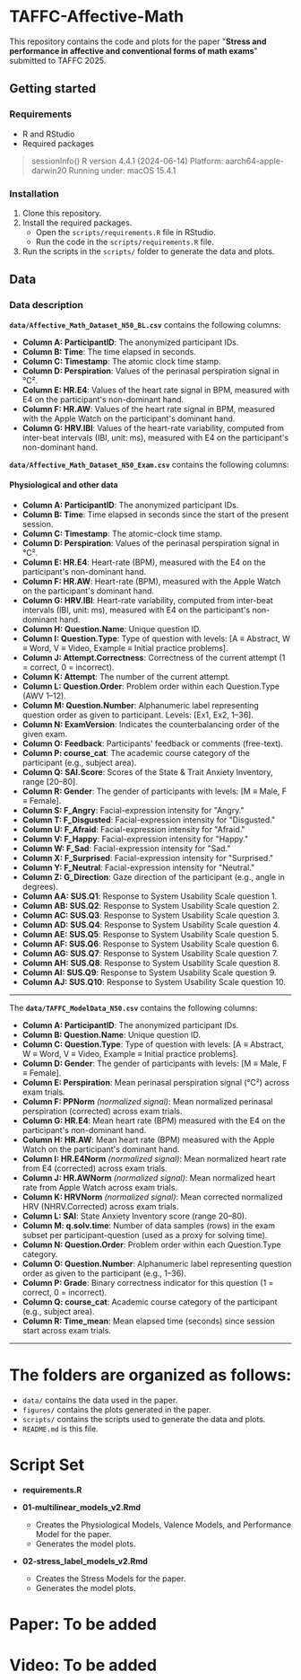 # TAFFC-Affective-Math

This repository contains the code and plots for the paper "**Stress and performance in affective and conventional forms of math exams**" submitted to TAFFC 2025.

## Getting started

### Requirements

-   R and RStudio
-   Required packages

> sessionInfo() R version 4.4.1 (2024-06-14) Platform: aarch64-apple-darwin20 Running under: macOS 15.4.1

### Installation

1.  Clone this repository.
2.  Install the required packages.
    -   Open the `scripts/requirements.R` file in RStudio.
    -   Run the code in the `scripts/requirements.R` file.
3.  Run the scripts in the `scripts/` folder to generate the data and plots.

## Data

### Data description

**`data/Affective_Math_Dataset_N50_BL.csv`** contains the following columns:

-   **Column A: ParticipantID**: The anonymized participant IDs.
-   **Column B: Time**: The time elapsed in seconds.
-   **Column C: Timestamp**: The atomic clock time stamp.
-   **Column D: Perspiration**: Values of the perinasal perspiration signal in °C².
-   **Column E: HR.E4**: Values of the heart rate signal in BPM, measured with E4 on the participant's non-dominant hand.
-   **Column F: HR.AW**: Values of the heart rate signal in BPM, measured with the Apple Watch on the participant's dominant hand.
-   **Column G: HRV.IBI**: Values of the heart-rate variability, computed from inter-beat intervals (IBI, unit: ms), measured with E4 on the participant's non-dominant hand.

**`data/Affective_Math_Dataset_N50_Exam.csv`** contains the following columns:

#### **Physiological and other data**

-   **Column A: ParticipantID**: The anonymized participant IDs.
-   **Column B: Time**: Time elapsed in seconds since the start of the present session.
-   **Column C: Timestamp**: The atomic-clock time stamp.
-   **Column D: Perspiration**: Values of the perinasal perspiration signal in °C².
-   **Column E: HR.E4**: Heart-rate (BPM), measured with the E4 on the participant's non-dominant hand.
-   **Column F: HR.AW**: Heart-rate (BPM), measured with the Apple Watch on the participant's dominant hand.
-   **Column G: HRV.IBI**: Heart-rate variability, computed from inter-beat intervals (IBI, unit: ms), measured with E4 on the participant's non-dominant hand.
-   **Column H: Question.Name**: Unique question ID.
-   **Column I: Question.Type**: Type of question with levels: [A ≡ Abstract, W ≡ Word, V ≡ Video, Example ≡ Initial practice problems].
-   **Column J: Attempt.Correctness**: Correctness of the current attempt (1 = correct, 0 = incorrect).
-   **Column K: Attempt**: The number of the current attempt.
-   **Column L: Question.Order**: Problem order within each Question.Type (AWV 1–12).
-   **Column M: Question.Number**: Alphanumeric label representing question order as given to participant. Levels: [Ex1, Ex2, 1–36].
-   **Column N: ExamVersion**: Indicates the counterbalancing order of the given exam.
-   **Column O: Feedback**: Participants' feedback or comments (free-text).
-   **Column P: course_cat**: The academic course category of the participant (e.g., subject area).
-   **Column Q: SAI.Score**: Scores of the State & Trait Anxiety Inventory, range [20–80].
-   **Column R: Gender**: The gender of participants with levels: [M ≡ Male, F ≡ Female].
-   **Column S: F_Angry**: Facial-expression intensity for "Angry."
-   **Column T: F_Disgusted**: Facial-expression intensity for "Disgusted."
-   **Column U: F_Afraid**: Facial-expression intensity for "Afraid."
-   **Column V: F_Happy**: Facial-expression intensity for "Happy."
-   **Column W: F_Sad**: Facial-expression intensity for "Sad."
-   **Column X: F_Surprised**: Facial-expression intensity for "Surprised."
-   **Column Y: F_Neutral**: Facial-expression intensity for "Neutral."
-   **Column Z: G_Direction**: Gaze direction of the participant (e.g., angle in degrees).
-   **Column AA: SUS.Q1**: Response to System Usability Scale question 1.
-   **Column AB: SUS.Q2**: Response to System Usability Scale question 2.
-   **Column AC: SUS.Q3**: Response to System Usability Scale question 3.
-   **Column AD: SUS.Q4**: Response to System Usability Scale question 4.
-   **Column AE: SUS.Q5**: Response to System Usability Scale question 5.
-   **Column AF: SUS.Q6**: Response to System Usability Scale question 6.
-   **Column AG: SUS.Q7**: Response to System Usability Scale question 7.
-   **Column AH: SUS.Q8**: Response to System Usability Scale question 8.
-   **Column AI: SUS.Q9**: Response to System Usability Scale question 9.
-   **Column AJ: SUS.Q10**: Response to System Usability Scale question 10.

------------------------------------------------------------------------

The **`data/TAFFC_ModelData_N50.csv`** contains the following columns:

-   **Column A: ParticipantID**: The anonymized participant IDs.
-   **Column B: Question.Name**: Unique question ID.
-   **Column C: Question.Type**: Type of question with levels: [A ≡ Abstract, W ≡ Word, V ≡ Video, Example ≡ Initial practice problems].
-   **Column D: Gender**: The gender of participants with levels: [M ≡ Male, F ≡ Female].
-   **Column E: Perspiration**: Mean perinasal perspiration signal (°C²) across exam trials.
-   **Column F: PPNorm** *(normalized signal)*: Mean normalized perinasal perspiration (corrected) across exam trials.
-   **Column G: HR.E4**: Mean heart rate (BPM) measured with the E4 on the participant's non-dominant hand.
-   **Column H: HR.AW**: Mean heart rate (BPM) measured with the Apple Watch on the participant's dominant hand.
-   **Column I: HR.E4Norm** *(normalized signal)*: Mean normalized heart rate from E4 (corrected) across exam trials.
-   **Column J: HR.AWNorm** *(normalized signal)*: Mean normalized heart rate from Apple Watch across exam trials.
-   **Column K: HRVNorm** *(normalized signal)*: Mean corrected normalized HRV (NHRV.Corrected) across exam trials.
-   **Column L: SAI**: State Anxiety Inventory score (range 20–80).
-   **Column M: q.solv.time**: Number of data samples (rows) in the exam subset per participant-question (used as a proxy for solving time).
-   **Column N: Question.Order**: Problem order within each Question.Type category.
-   **Column O: Question.Number**: Alphanumeric label representing question order as given to the participant (e.g., 1–36).
-   **Column P: Grade**: Binary correctness indicator for this question (1 = correct, 0 = incorrect).
-   **Column Q: course_cat**: Academic course category of the participant (e.g., subject area).
-   **Column R: Time_mean**: Mean elapsed time (seconds) since session start across exam trials.

------------------------------------------------------------------------

# The folders are organized as follows:

-   `data/` contains the data used in the paper.
-   `figures/` contains the plots generated in the paper.
-   `scripts/` contains the scripts used to generate the data and plots.
-   `README.md` is this file.

# Script Set

-   **requirements.R**

-   **01-multilinear_models_v2.Rmd**

    -   Creates the Physiological Models, Valence Models, and Performance Model for the paper.
    -   Generates the model plots.

-   **02-stress_label_models_v2.Rmd**

    -   Creates the Stress Models for the paper.
    -   Generates the model plots.

# Paper: To be added

# Video: To be added
